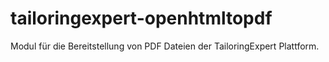 # tailoringexpert-openhtmltopdf

Modul für die Bereitstellung von PDF Dateien der TailoringExpert Plattform.